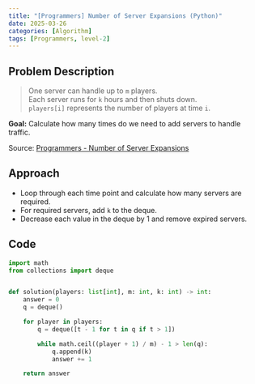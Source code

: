 ```yaml
---
title: "[Programmers] Number of Server Expansions (Python)"
date: 2025-03-26
categories: [Algorithm]
tags: [Programmers, level-2]
---
```


## Problem Description

> One server can handle up to `m` players.  
> Each server runs for `k` hours and then shuts down.  
> `players[i]` represents the number of players at time `i`.

**Goal:** Calculate how many times do we need to add servers to handle traffic.

Source: [Programmers - Number of Server Expansions](https://school.programmers.co.kr/learn/courses/30/lessons/389479)


## Approach

- Loop through each time point and calculate how many servers are required.
- For required servers, add `k` to the deque.
- Decrease each value in the deque by 1 and remove expired servers.


## Code

```python
import math
from collections import deque


def solution(players: list[int], m: int, k: int) -> int:
    answer = 0
    q = deque()

    for player in players:
        q = deque([t - 1 for t in q if t > 1])

        while math.ceil((player + 1) / m) - 1 > len(q):
            q.append(k)
            answer += 1

    return answer
```

